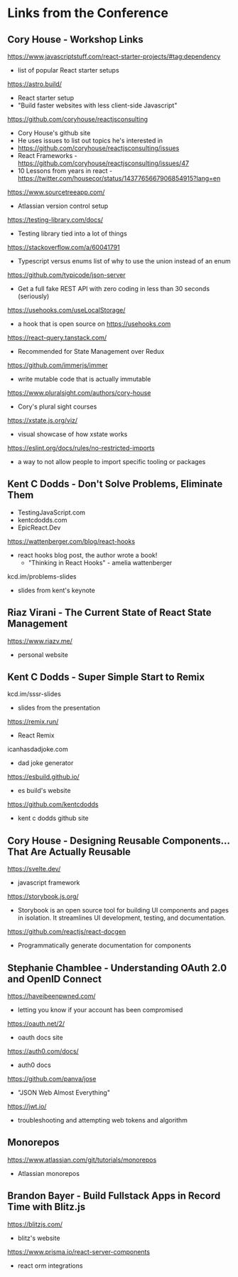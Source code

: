 # Links from the Conference

## Cory House - Workshop Links

https://www.javascriptstuff.com/react-starter-projects/#tag:dependency

- list of popular React starter setups

https://astro.build/

- React starter setup
- "Build faster websites with less client-side Javascript"

https://github.com/coryhouse/reactjsconsulting

- Cory House's github site
- He uses issues to list out topics he's interested in
- https://github.com/coryhouse/reactjsconsulting/issues
- React Frameworks - https://github.com/coryhouse/reactjsconsulting/issues/47
- 10 Lessons from years in react - https://twitter.com/housecor/status/1437765667906854915?lang=en

https://www.sourcetreeapp.com/

- Atlassian version control setup

https://testing-library.com/docs/

- Testing library tied into a lot of things

https://stackoverflow.com/a/60041791

- Typescript versus enums list of why to use the union instead of an enum

https://github.com/typicode/json-server

- Get a full fake REST API with zero coding in less than 30 seconds (seriously)

https://usehooks.com/useLocalStorage/

- a hook that is open source on https://usehooks.com

https://react-query.tanstack.com/

- Recommended for State Management over Redux

https://github.com/immerjs/immer

- write mutable code that is actually immutable

https://www.pluralsight.com/authors/cory-house

- Cory's plural sight courses

https://xstate.js.org/viz/

- visual showcase of how xstate works

https://eslint.org/docs/rules/no-restricted-imports

- a way to not allow people to import specific tooling or packages

## Kent C Dodds - Don't Solve Problems, Eliminate Them

- TestingJavaScript.com
- kentcdodds.com
- EpicReact.Dev

https://wattenberger.com/blog/react-hooks

- react hooks blog post, the author wrote a book!
  - "Thinking in React Hooks" - amelia wattenberger

kcd.im/problems-slides

- slides from kent's keynote

## Riaz Virani - The Current State of React State Management

https://www.riazv.me/

- personal website

## Kent C Dodds - Super Simple Start to Remix

kcd.im/sssr-slides

- slides from the presentation

https://remix.run/

- React Remix

icanhasdadjoke.com

- dad joke generator

https://esbuild.github.io/

- es build's website

https://github.com/kentcdodds

- kent c dodds github site

## Cory House - Designing Reusable Components…That Are Actually Reusable

https://svelte.dev/

- javascript framework

https://storybook.js.org/

- Storybook is an open source tool for building UI components and pages in isolation. It streamlines UI development, testing, and documentation.

https://github.com/reactjs/react-docgen

- Programmatically generate documentation for components

## Stephanie Chamblee - Understanding OAuth 2.0 and OpenID Connect

https://haveibeenpwned.com/

- letting you know if your account has been compromised

https://oauth.net/2/

- oauth docs site

https://auth0.com/docs/

- auth0 docs

https://github.com/panva/jose

- "JSON Web Almost Everything"

https://jwt.io/

- troubleshooting and attempting web tokens and algorithm

## Monorepos

https://www.atlassian.com/git/tutorials/monorepos

- Atlassian monorepos

## Brandon Bayer - Build Fullstack Apps in Record Time with Blitz.js

https://blitzjs.com/

- blitz's website

https://www.prisma.io/react-server-components

- react orm integrations

##
